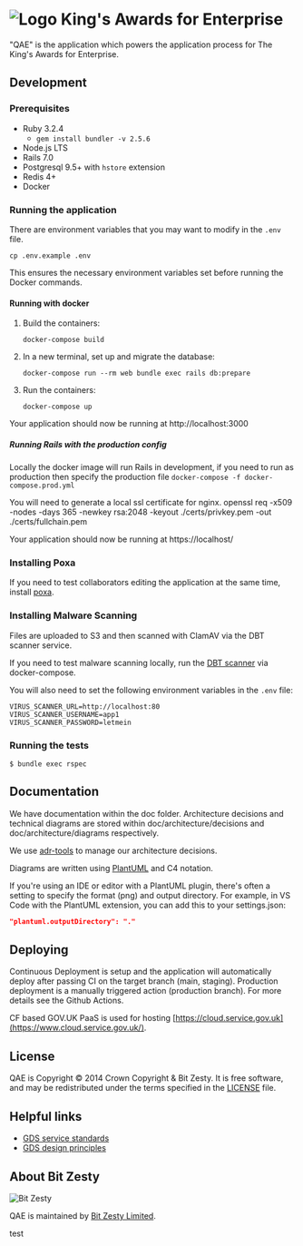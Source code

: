 # ![Logo](https://raw.githubusercontent.com/bitzesty/qae/master/public/logo.jpg) King's Awards for Enterprise

"QAE" is the application which powers the application process for The King's Awards for Enterprise.

## Development

### Prerequisites

- Ruby 3.2.4
  - `gem install bundler -v 2.5.6`
- Node.js LTS
- Rails 7.0
- Postgresql 9.5+ with `hstore` extension
- Redis 4+
- Docker

### Running the application

There are environment variables that you may want to modify in the `.env` file.

```
cp .env.example .env
```

This ensures the necessary environment variables set before running the Docker commands.

#### Running with docker

1. Build the containers:

   ```
   docker-compose build
   ```

2. In a new terminal, set up and migrate the database:

   ```
   docker-compose run --rm web bundle exec rails db:prepare
   ```

3. Run the containers:

   ```
   docker-compose up
   ```

Your application should now be running at http://localhost:3000

##### Running Rails with the production config

Locally the docker image will run Rails in development, if you need to run as production
then specify the production file `docker-compose -f docker-compose.prod.yml`

You will need to generate a local ssl certificate for nginx.
openssl req -x509 -nodes -days 365 -newkey rsa:2048 -keyout ./certs/privkey.pem -out ./certs/fullchain.pem

Your application should now be running at https://localhost/

### Installing Poxa

If you need to test collaborators editing the application at the same time, install [poxa](https://github.com/bitzesty/poxa).

### Installing Malware Scanning

Files are uploaded to S3 and then scanned with ClamAV via the DBT scanner service.

If you need to test malware scanning locally, run the [DBT scanner](https://github.com/uktrade/dit-clamav-rest) via docker-compose.

You will also need to set the following environment variables in the `.env` file:

```
VIRUS_SCANNER_URL=http://localhost:80
VIRUS_SCANNER_USERNAME=app1
VIRUS_SCANNER_PASSWORD=letmein
```


### Running the tests

    $ bundle exec rspec

## Documentation

We have documentation within the doc folder. Architecture decisions and technical diagrams are stored within doc/architecture/decisions and doc/architecture/diagrams respectively.

We use [adr-tools](https://github.com/npryce/adr-tools) to manage our architecture decisions.

Diagrams are written using [PlantUML](https://plantuml.com/) and C4 notation.

If you're using an IDE or editor with a PlantUML plugin, there's often a setting to specify the format (png) and output directory. For example, in VS Code with the PlantUML extension, you can add this to your settings.json:

```json
"plantuml.outputDirectory": "."
```

## Deploying

Continuous Deployment is setup and the application will automatically deploy after passing CI on the target branch (main, staging). Production deployment is a manually triggered action (production branch). For more details see the Github Actions.

CF based GOV.UK PaaS is used for hosting [https://cloud.service.gov.uk](https://www.cloud.service.gov.uk/).

## License

QAE is Copyright © 2014 Crown Copyright & Bit Zesty. It is free
software, and may be redistributed under the terms specified in the
[LICENSE] file.

[license]: https://github.com/bitzesty/qae/blob/master/LICENSE

## Helpful links

- [GDS service standards](https://www.gov.uk/service-manual/service-standard)
- [GDS design principles](https://www.gov.uk/design-principles)

## About Bit Zesty

![Bit Zesty](https://bitzesty.com/wp-content/uploads/2017/01/logo_dark.png)

QAE is maintained by [Bit Zesty Limited](https://bitzesty.com/).

test
